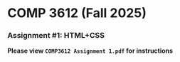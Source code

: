 # COMP 3612 (Fall 2025)
### Assignment #1: HTML+CSS

**Please view `COMP3612 Assignment 1.pdf` for instructions**

  
